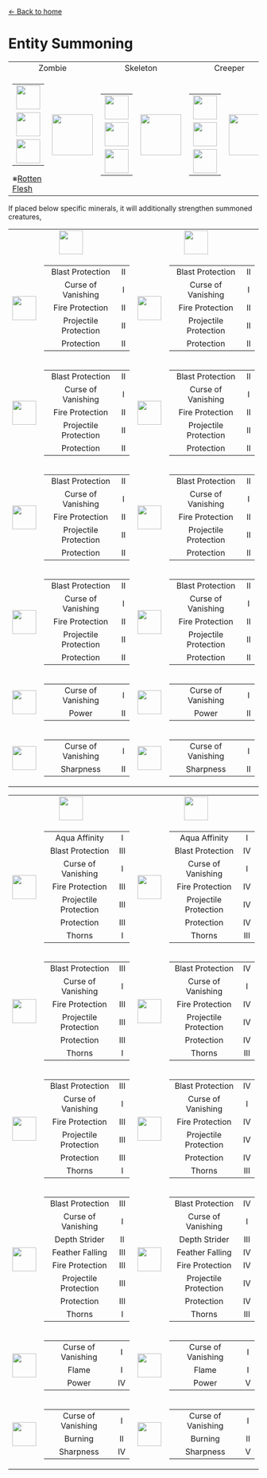 [← Back to home](../)
# Entity Summoning

<table>
    <tr>
        <td align="center" colspan="2">Zombie</td>
        <td align="center" colspan="2">Skeleton</td>
        <td align="center" colspan="2">Creeper</td>
        <td align="center" colspan="2">Wither Skeleton</td>
        <td align="center" colspan="2">Blaze</td>
    </tr>
    <tr>
        <td>
            <table>
                <tr><td><img src="https://i.imgur.com/1JlVKay.png" width="48"/></td></tr>
                <tr><td><img src="https://i.imgur.com/z2ZCMfc.png" width="48"/></td></tr>
                <tr><td><img src="https://i.imgur.com/z2ZCMfc.png" width="48"/></td></tr>
            </table>
            ※<a href="../item/rotten_flesh_block.md">Rotten Flesh</a>
        </td>
        <td><img src="https://i.imgur.com/4qEoBQJ.png" width="82"/></td>
        <td>
            <table>
                <tr><td><img src="https://i.imgur.com/1JlVKay.png" width="48"/></td></tr>
                <tr><td><img src="https://i.imgur.com/fdvjA8e.png" width="48"/></td></tr>
                <tr><td><img src="https://i.imgur.com/fdvjA8e.png" width="48"/></td></tr>
            </table>
        </td>
        <td><img src="https://i.imgur.com/zGrxP57.png" width="82"/></td>
        <td>
            <table>
                <tr><td><img src="https://i.imgur.com/1JlVKay.png" width="48"/></td></tr>
                <tr><td><img src="https://i.imgur.com/oeLX9sk.png" width="48"/></td></tr>
                <tr><td><img src="https://i.imgur.com/oeLX9sk.png" width="48"/></td></tr>
            </table>
        </td>
        <td><img src="https://i.imgur.com/hoCghan.png" width="82"/></td>
        <td>
            <table>
                <tr><td><img src="https://i.imgur.com/1JlVKay.png" width="48"/></td></tr>
                <tr><td><img src="https://i.imgur.com/zAufdu7.png" width="48"/></td></tr>
                <tr><td><img src="https://i.imgur.com/zAufdu7.png" width="48"/></td></tr>
            </table>
        </td>
        <td><img src="https://i.imgur.com/MOOt84y.png" width="82"/></td>
        <td>
            <table>
                <tr><td><img src="https://i.imgur.com/1JlVKay.png" width="48"/></td></tr>
                <tr><td><img src="https://i.imgur.com/CXhx9mp.png" width="48"/></td></tr>
                <tr><td><img src="https://i.imgur.com/CXhx9mp.png" width="48"/></td></tr>
            </table>
        </td>
        <td><img src="https://i.imgur.com/kWsmGbr.png" width="82"/></td>
    </tr>
</table>

If placed below specific minerals, it will additionally strengthen summoned creatures,

<table>
    <tr>
        <td colspan="2" align="center"><img src="https://i.imgur.com/vf9af85.png" width="48"/></td>
        <td colspan="2" align="center"><img src="https://i.imgur.com/12xJcqL.png" width="48"/></td>
    </tr>
    <tr>
        <td><img src="https://i.imgur.com/zxfoph8.png" width="48"/></td>
        <td>
            <table>
                <tr><td align="center">Blast Protection</td><td align="center">II</td></tr>
                <tr><td align="center">Curse of Vanishing</td><td align="center">I</td></tr>
                <tr><td align="center">Fire Protection</td><td align="center">II</td></tr>
                <tr><td align="center">Projectile Protection</td><td align="center">II</td></tr>
                <tr><td align="center">Protection</td><td align="center">II</td></tr>
            </table>
        </td>
        <td><img src="https://i.imgur.com/PPCT2zw.png" width="48"/></td>
        <td>
            <table>
                <tr><td align="center">Blast Protection</td><td align="center">II</td></tr>
                <tr><td align="center">Curse of Vanishing</td><td align="center">I</td></tr>
                <tr><td align="center">Fire Protection</td><td align="center">II</td></tr>
                <tr><td align="center">Projectile Protection</td><td align="center">II</td></tr>
                <tr><td align="center">Protection</td><td align="center">II</td></tr>
            </table>
        </td>
    </tr>
    <tr>
        <td><img src="https://i.imgur.com/w72cMVi.png" width="48"/></td>
        <td>
            <table>
                <tr><td align="center">Blast Protection</td><td align="center">II</td></tr>
                <tr><td align="center">Curse of Vanishing</td><td align="center">I</td></tr>
                <tr><td align="center">Fire Protection</td><td align="center">II</td></tr>
                <tr><td align="center">Projectile Protection</td><td align="center">II</td></tr>
                <tr><td align="center">Protection</td><td align="center">II</td></tr>
            </table>
        </td>
        <td><img src="https://i.imgur.com/EVLOHyn.png" width="48"/></td>
        <td>
            <table>
                <tr><td align="center">Blast Protection</td><td align="center">II</td></tr>
                <tr><td align="center">Curse of Vanishing</td><td align="center">I</td></tr>
                <tr><td align="center">Fire Protection</td><td align="center">II</td></tr>
                <tr><td align="center">Projectile Protection</td><td align="center">II</td></tr>
                <tr><td align="center">Protection</td><td align="center">II</td></tr>
            </table>
        </td>
    </tr>
    <tr>
        <td><img src="https://i.imgur.com/KxtYDRb.png" width="48"/></td>
        <td>
            <table>
                <tr><td align="center">Blast Protection</td><td align="center">II</td></tr>
                <tr><td align="center">Curse of Vanishing</td><td align="center">I</td></tr>
                <tr><td align="center">Fire Protection</td><td align="center">II</td></tr>
                <tr><td align="center">Projectile Protection</td><td align="center">II</td></tr>
                <tr><td align="center">Protection</td><td align="center">II</td></tr>
            </table>
        </td>
        <td><img src="https://i.imgur.com/UPI7cGj.png" width="48"/></td>
        <td>
            <table>
                <tr><td align="center">Blast Protection</td><td align="center">II</td></tr>
                <tr><td align="center">Curse of Vanishing</td><td align="center">I</td></tr>
                <tr><td align="center">Fire Protection</td><td align="center">II</td></tr>
                <tr><td align="center">Projectile Protection</td><td align="center">II</td></tr>
                <tr><td align="center">Protection</td><td align="center">II</td></tr>
            </table>
        </td>
    </tr>
    <tr>
        <td><img src="https://i.imgur.com/ikaPFM7.png" width="48"/></td>
        <td>
            <table>
                <tr><td align="center">Blast Protection</td><td align="center">II</td></tr>
                <tr><td align="center">Curse of Vanishing</td><td align="center">I</td></tr>
                <tr><td align="center">Fire Protection</td><td align="center">II</td></tr>
                <tr><td align="center">Projectile Protection</td><td align="center">II</td></tr>
                <tr><td align="center">Protection</td><td align="center">II</td></tr>
            </table>
        </td>
        <td><img src="https://i.imgur.com/ac5j2mv.png" width="48"/></td>
        <td>
            <table>
                <tr><td align="center">Blast Protection</td><td align="center">II</td></tr>
                <tr><td align="center">Curse of Vanishing</td><td align="center">I</td></tr>
                <tr><td align="center">Fire Protection</td><td align="center">II</td></tr>
                <tr><td align="center">Projectile Protection</td><td align="center">II</td></tr>
                <tr><td align="center">Protection</td><td align="center">II</td></tr>
            </table>
        </td>
    </tr>
    <tr>
        <td><img src="https://i.imgur.com/xluox0d.png" width="48"/></td>
        <td>
            <table>
                <tr><td align="center">Curse of Vanishing</td><td align="center">I</td></tr>
                <tr><td align="center">Power</td><td align="center">II</td></tr>
            </table>
        </td>
        <td><img src="https://i.imgur.com/xluox0d.png" width="48"/></td>
        <td>
            <table>
                <tr><td align="center">Curse of Vanishing</td><td align="center">I</td></tr>
                <tr><td align="center">Power</td><td align="center">II</td></tr>
            </table>
        </td>
    </tr>
    <tr>
        <td><img src="https://i.imgur.com/9ATlzPY.png" width="48"/></td>
        <td>
            <table>
                <tr><td align="center">Curse of Vanishing</td><td align="center">I</td></tr>
                <tr><td align="center">Sharpness</td><td align="center">II</td></tr>
            </table>
        </td>
        <td><img src="https://i.imgur.com/E70Hdwe.png" width="48"/></td>
        <td>
            <table>
                <tr><td align="center">Curse of Vanishing</td><td align="center">I</td></tr>
                <tr><td align="center">Sharpness</td><td align="center">II</td></tr>
            </table>
        </td>
    </tr>
</table>

<table>
    <tr>
        <td colspan="2" align="center"><img src="https://i.imgur.com/bcneq4q.png" width="48"/></td>
        <td colspan="2" align="center"><img src="https://i.imgur.com/yIuTHWI.png" width="48"/></td>
    </tr>
    <tr>
        <td><img src="https://i.imgur.com/nksRRP3.png" width="48"/></td>
        <td>
            <table>
                <tr><td align="center">Aqua Affinity</td><td align="center">I</td></tr>
                <tr><td align="center">Blast Protection</td><td align="center">III</td></tr>
                <tr><td align="center">Curse of Vanishing</td><td align="center">I</td></tr>
                <tr><td align="center">Fire Protection</td><td align="center">III</td></tr>
                <tr><td align="center">Projectile Protection</td><td align="center">III</td></tr>
                <tr><td align="center">Protection</td><td align="center">III</td></tr>
                <tr><td align="center">Thorns</td><td align="center">I</td></tr>
            </table>
        </td>
        <td><img src="https://i.imgur.com/J5Tl0XS.png" width="48"/></td>
        <td>
            <table>
                <tr><td align="center">Aqua Affinity</td><td align="center">I</td></tr>
                <tr><td align="center">Blast Protection</td><td align="center">IV</td></tr>
                <tr><td align="center">Curse of Vanishing</td><td align="center">I</td></tr>
                <tr><td align="center">Fire Protection</td><td align="center">IV</td></tr>
                <tr><td align="center">Projectile Protection</td><td align="center">IV</td></tr>
                <tr><td align="center">Protection</td><td align="center">IV</td></tr>
                <tr><td align="center">Thorns</td><td align="center">III</td></tr>
            </table>
        </td>
    </tr>
    <tr>
        <td><img src="https://i.imgur.com/7bKmJmD.png" width="48"/></td>
        <td>
            <table>
                <tr><td align="center">Blast Protection</td><td align="center">III</td></tr>
                <tr><td align="center">Curse of Vanishing</td><td align="center">I</td></tr>
                <tr><td align="center">Fire Protection</td><td align="center">III</td></tr>
                <tr><td align="center">Projectile Protection</td><td align="center">III</td></tr>
                <tr><td align="center">Protection</td><td align="center">III</td></tr>
                <tr><td align="center">Thorns</td><td align="center">I</td></tr>
            </table>
        </td>
        <td><img src="https://i.imgur.com/pYRy32b.png" width="48"/></td>
        <td>
            <table>
                <tr><td align="center">Blast Protection</td><td align="center">IV</td></tr>
                <tr><td align="center">Curse of Vanishing</td><td align="center">I</td></tr>
                <tr><td align="center">Fire Protection</td><td align="center">IV</td></tr>
                <tr><td align="center">Projectile Protection</td><td align="center">IV</td></tr>
                <tr><td align="center">Protection</td><td align="center">IV</td></tr>
                <tr><td align="center">Thorns</td><td align="center">III</td></tr>
            </table>
        </td>
    </tr>
    <tr>
        <td><img src="https://i.imgur.com/WDQ3Uls.png" width="48"/></td>
        <td>
            <table>
                <tr><td align="center">Blast Protection</td><td align="center">III</td></tr>
                <tr><td align="center">Curse of Vanishing</td><td align="center">I</td></tr>
                <tr><td align="center">Fire Protection</td><td align="center">III</td></tr>
                <tr><td align="center">Projectile Protection</td><td align="center">III</td></tr>
                <tr><td align="center">Protection</td><td align="center">III</td></tr>
                <tr><td align="center">Thorns</td><td align="center">I</td></tr>
            </table>
        </td>
        <td><img src="https://i.imgur.com/hxjwY5c.png" width="48"/></td>
        <td>
            <table>
                <tr><td align="center">Blast Protection</td><td align="center">IV</td></tr>
                <tr><td align="center">Curse of Vanishing</td><td align="center">I</td></tr>
                <tr><td align="center">Fire Protection</td><td align="center">IV</td></tr>
                <tr><td align="center">Projectile Protection</td><td align="center">IV</td></tr>
                <tr><td align="center">Protection</td><td align="center">IV</td></tr>
                <tr><td align="center">Thorns</td><td align="center">III</td></tr>
            </table>
        </td>
    </tr>
    <tr>
        <td><img src="https://i.imgur.com/bnJuDqT.png" width="48"/></td>
        <td>
            <table>
                <tr><td align="center">Blast Protection</td><td align="center">III</td></tr>
                <tr><td align="center">Curse of Vanishing</td><td align="center">I</td></tr>
                <tr><td align="center">Depth Strider</td><td align="center">II</td></tr>
                <tr><td align="center">Feather Falling</td><td align="center">III</td></tr>
                <tr><td align="center">Fire Protection</td><td align="center">III</td></tr>
                <tr><td align="center">Projectile Protection</td><td align="center">III</td></tr>
                <tr><td align="center">Protection</td><td align="center">III</td></tr>
                <tr><td align="center">Thorns</td><td align="center">I</td></tr>
            </table>
        </td>
        <td><img src="https://i.imgur.com/JHLT95L.png" width="48"/></td>
        <td>
            <table>
                <tr><td align="center">Blast Protection</td><td align="center">IV</td></tr>
                <tr><td align="center">Curse of Vanishing</td><td align="center">I</td></tr>
                <tr><td align="center">Depth Strider</td><td align="center">III</td></tr>
                <tr><td align="center">Feather Falling</td><td align="center">IV</td></tr>
                <tr><td align="center">Fire Protection</td><td align="center">IV</td></tr>
                <tr><td align="center">Projectile Protection</td><td align="center">IV</td></tr>
                <tr><td align="center">Protection</td><td align="center">IV</td></tr>
                <tr><td align="center">Thorns</td><td align="center">III</td></tr>
            </table>
        </td>
    </tr>
    <tr>
        <td><img src="https://i.imgur.com/xluox0d.png" width="48"/></td>
        <td>
            <table>
                <tr><td align="center">Curse of Vanishing</td><td align="center">I</td></tr>
                <tr><td align="center">Flame</td><td align="center">I</td></tr>
                <tr><td align="center">Power</td><td align="center">IV</td></tr>
            </table>
        </td>
        <td><img src="https://i.imgur.com/xluox0d.png" width="48"/></td>
        <td>
            <table>
                <tr><td align="center">Curse of Vanishing</td><td align="center">I</td></tr>
                <tr><td align="center">Flame</td><td align="center">I</td></tr>
                <tr><td align="center">Power</td><td align="center">V</td></tr>
            </table>
        </td>
    </tr>
    <tr>
        <td><img src="https://i.imgur.com/MdyI4FQ.png" width="48"/></td>
        <td>
            <table>
                <tr><td align="center">Curse of Vanishing</td><td align="center">I</td></tr>
                <tr><td align="center">Burning</td><td align="center">II</td></tr>
                <tr><td align="center">Sharpness</td><td align="center">IV</td></tr>
            </table>
        </td>
        <td><img src="https://i.imgur.com/zn1zW5x.png" width="48"/></td>
        <td>
            <table>
                <tr><td align="center">Curse of Vanishing</td><td align="center">I</td></tr>
                <tr><td align="center">Burning</td><td align="center">II</td></tr>
                <tr><td align="center">Sharpness</td><td align="center">V</td></tr>
            </table>
        </td>
    </tr>
</table>